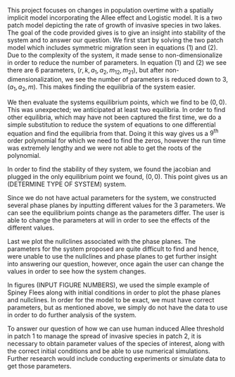 This project focuses on changes in population overtime with a spatially implicit model incorporating the Allee effect and Logistic model. It is a two patch model depicting the rate of growth of invasive species in two lakes. The goal of the code provided gives is to give an insight into stability of the system and to answer our question. We first start by solving the two patch model which includes symmetric migration seen in equations (1) and (2). Due to the complexity of the system, it made sense to non-dimensionalize in order to reduce the number of parameters. In equation (1) and (2) we see there are 6 parameters, $(r,k,a_1,a_2,m_{12},m_{21})$, but after non-dimensionalization, we see the number of parameters is reduced down to 3, $(a_1,a_2,m)$. This makes finding the equilibria of the system easier. 
     
We then evaluate the systems equilibrium points, which we find to be $(0,0)$. This was unexpected; we anticipated at least two equilibria. In order to find other equilibria, which may have not been captured the first time, we do a simple substitution to reduce the system of equations to one differential equation and find the equilibria from that. Doing it this way gives us a $9^{\text{th}}$ order polynomial for which we need to find the zeros, however the run time was extremely lengthy and we were not able to get the roots of the polynomial. 
 
In order to find the stability of they system, we found the jacobian and plugged in the only equilibrium point we found, $(0,0)$. This point gives us an (DETERMINE TYPE OF SYSTEM) system. 
    
Since we do not have actual parameters for the system, we constructed several phase planes by inputting different values for the 3 parameters. We can see the equilibrium points change as the parameters differ. The user is able to change the parameters at will in order to see the effects of the different values.

Last we plot the nullclines associated with the phase planes. The parameters for the system proposed are quite difficult to find and hence, were unable to use the nullclines and phase planes to get further insight into answering our question, however, once again the user can change the values in order to see how the system changes. 
    
In figures (INPUT FIGURE NUMBERS), we used the simple example of Spiney Flees along with initial conditions in order to plot the phase planes and nullclines. In order for the model to be exact, we must have correct parameters, but as mentioned above, we simply do not have the data to use in order to do further analysis of the system. 
    
To answer our question of how we can use human induced Allee threshold in patch 1 to manage the spread of invasive species in patch 2, it is necessary to obtain parameter values of the species of interest, along with the correct initial conditions and be able to use numerical simulations. Further research would include conducting experiments or simulate data to get those parameters.
